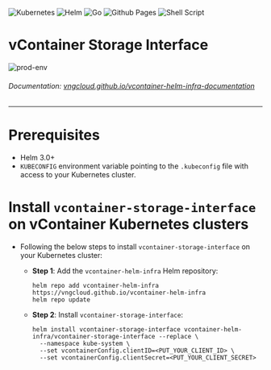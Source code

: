 ![Kubernetes](https://img.shields.io/badge/kubernetes-%23326ce5.svg?style=for-the-badge&logo=kubernetes&logoColor=white) ![Helm](https://img.shields.io/badge/Helm-0F1689?style=for-the-badge&logo=Helm&labelColor=0F1689) ![Go](https://img.shields.io/badge/go-%2300ADD8.svg?style=for-the-badge&logo=go&logoColor=white) ![Github Pages](https://img.shields.io/badge/github%20pages-121013?style=for-the-badge&logo=github&logoColor=white) ![Shell Script](https://img.shields.io/badge/shell_script-%23121011.svg?style=for-the-badge&logo=gnu-bash&logoColor=white)
# vContainer Storage Interface
![prod-env](https://badgen.net/badge/PRODUCTION/environment/blue?icon=github)
###### Documentation: [vngcloud.github.io/vcontainer-helm-infra-documentation](https://vngcloud.github.io/vcontainer-helm-infra-documentation)

<hr>


# Prerequisites
- Helm 3.0+
- `KUBECONFIG` environment variable pointing to the `.kubeconfig` file with access to your Kubernetes cluster.

# Install `vcontainer-storage-interface` on vContainer Kubernetes clusters
- Following the below steps to install `vcontainer-storage-interface` on your Kubernetes cluster:
  - **Step 1**: Add the `vcontainer-helm-infra` Helm repository:
    ```
    helm repo add vcontainer-helm-infra https://vngcloud.github.io/vcontainer-helm-infra
    helm repo update
    ```

  - **Step 2**: Install `vcontainer-storage-interface`:
    ```
    helm install vcontainer-storage-interface vcontainer-helm-infra/vcontainer-storage-interface --replace \
      --namespace kube-system \
      --set vcontainerConfig.clientID=<PUT_YOUR_CLIENT_ID> \
      --set vcontainerConfig.clientSecret=<PUT_YOUR_CLIENT_SECRET>
    ```

